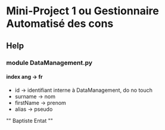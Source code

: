 # Mini-Project 1 ou Gestionnaire Automatisé des cons


## Help

### module DataManagement.py
#### index ang -> fr
- id -> identifiant interne à DataManagement, do no touch
- surname -> nom
- firstName -> prenom
- alias -> pseudo


""
Baptiste
Entat
""